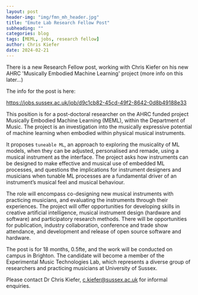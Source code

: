 ```yaml
---
layout: post
header-img: "img/fmn_mh_header.jpg"
title: "Emute Lab Research Fellow Post"
subheading: ""
categories: blog
tags: [MEML, jobs, research fellow]
author: Chris Kiefer
date: 2024-02-21
---
```


There is a new Research Fellow post, working with Chris Kiefer on his new AHRC 'Musically Embodied Machine Learning' project (more info on this later...)

The info for the post is here:

<a href="https://jobs.sussex.ac.uk/job/d9c1cb82-45cd-49f2-8642-0d8b49188e33">https://jobs.sussex.ac.uk/job/d9c1cb82-45cd-49f2-8642-0d8b49188e33</a>




This position is for a post-doctoral researcher on the AHRC funded project Musically Embodied Machine Learning (MEML), within the Department of Music.  The project is an investigation into the musically expressive potential of machine learning when embodied within physical musical instruments. 

 

It proposes `tuneable ML`, an approach to exploring the musicality of ML models, when they can be adjusted, personalised and remade, using a musical instrument as the interface. The project asks how instruments can be designed to make effective and musical use of embedded ML processes, and questions the implications for instrument designers and musicians when tunable ML processes are a fundamental driver of an instrument’s musical feel and musical behaviour. 

 

The role will encompass co-designing new musical instruments with practicing musicians, and evaluating the instruments through their experiences.   The project will offer opportunities for developing skills in creative artificial intelligence, musical instrument design (hardware and software) and participatory research methods.  There will be opportunities for publication, industry collaboration, conference and trade show attendance, and development and release of open source software and hardware.

 

The post is for 18 months, 0.5fte, and the work will be conducted on campus in Brighton. The candidate will become a member of the Experimental Music Technologies Lab, which represents a diverse group of researchers and practicing musicians at University of Sussex.

 

Please contact  Dr Chris Kiefer, c.kiefer@sussex.ac.uk for informal enquiries.

 










